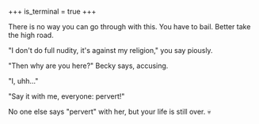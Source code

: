 +++
is_terminal = true
+++

There is no way you can go through with this. You have to bail. Better
take the high road.

"I don't do full nudity, it's against my religion," you say piously.

"Then why are you here?" Becky says, accusing.

"I, uhh…"

"Say it with me, everyone: pervert!"

No one else says "pervert" with her, but your life is still over. :skull:
